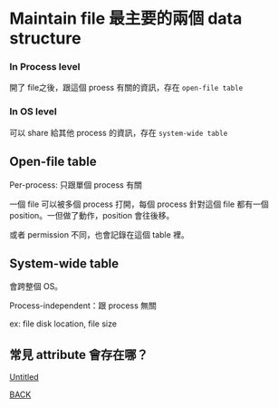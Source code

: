 # Maintain file 最主要的兩個 data structure

### In Process level

開了 file之後，跟這個 proess 有關的資訊，存在 `open-file table` 

### In OS level

可以 share 給其他 process 的資訊，存在 `system-wide table`

## Open-file table

Per-process: 只跟單個 process 有關

一個 file 可以被多個 process 打開，每個 process 針對這個 file 都有一個 position。一但做了動作，position 會往後移。

或者 permission 不同，也會記錄在這個 table 裡。

## System-wide table

會跨整個 OS。

Process-independent：跟 process 無關

ex: file disk location, file size

## 常見 attribute 會存在哪？

[Untitled](Maintain%20file%20%E6%9C%80%E4%B8%BB%E8%A6%81%E7%9A%84%E5%85%A9%E5%80%8B%20data%20structure%2004640507f2ec47a0b2efb9a5808067e9/Untitled%20Database%20111af58ef5c04aabb7b3e103e333ec8b.csv)

[BACK](https://www.notion.so/File-System-Interface-ebda5196a44a46fe95f8c54ab7db9255)